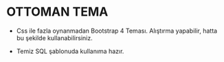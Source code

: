 # OTTOMAN TEMA

- Css ile fazla oynanmadan Bootstrap 4 Teması. Alıştırma yapabilir, hatta bu şekilde kullanabilirsiniz.

- Temiz SQL şablonuda kullanıma hazır.